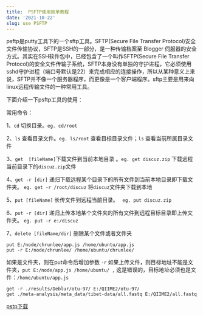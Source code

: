 ```yaml
---
title:  PSFTP使用简单教程
date: '2021-10-22'
slug: use PSFTP
---
```

psftp是putty工具下的一个sftp工具。SFTP(Secure File Transfer Protocol)安全文件传输协议，SFTP是SSH的一部分，是一种传输档案至 Blogger 伺服器的安全方式。其实在SSH软件包中，已经包含了一个叫作SFTP(Secure File Transfer Protocol)的安全文件传输子系统，SFTP本身没有单独的守护进程，它必须使用sshd守护进程（端口号默认是22）来完成相应的连接操作，所以从某种意义上来说，SFTP并不像一个服务器程序，而更像是一个客户端程序。sftp主要是用来向linux远程传输文件的一种常用工具。

下面介绍一下psftp工具的使用：

常用命令：

1、`cd` 切换目录。`eg. cd/root`

2、`ls` 查看目录文件。`eg. ls/root`  查看目标目录文件；`ls` 查看当前所属目录文件

3、`get  [fileName]`下载文件到当前本地目录 。`eg. get discuz.zip` 下载远程当前目录下的`discuz.zip`文件

4、`get -r [dir]`   递归下载远程某个目录下的所有文件到当前本地目录即下载文件夹。
`eg. get -r /root/discuz`    将`discuz`文件夹下载到本地

5、`put [fileName]` 长传文件到远程当前目录。  ` eg. put discuz.zip`  

6、`put -r [dir]` 递归上传本地某个文件夹的所有文件到远程目标目录即上传文件夹。 `eg. put -r e:/discuz`

7、`delete [fileName/dir]` 删除某个文件或者文件夹

```
put E:/node/chrunlee/app.js /home/ubuntu/app.js
put -r E:/node/chrunlee/ /home/ubuntu/chrunlee/
```
如果是文件夹，则在put命令后增加参数 `-r`
如果上传文件，则目标地址不能是文件夹，`put E:/node/app.js /home/ubuntu/ ,`
这是错误的，目标地址必须也是文件：`/home/ubuntu/app.js`

```
get -r ./results/Deblur/otu-97/ E:/QIIME2/otu-97/
get ./meta-analysis/meta_data/tibet-data/all.fastq E:/QIIME2/all.fastq
```

[pstp下载](http://www.chiark.greenend.org.uk/~sgtatham/putty/download.html)